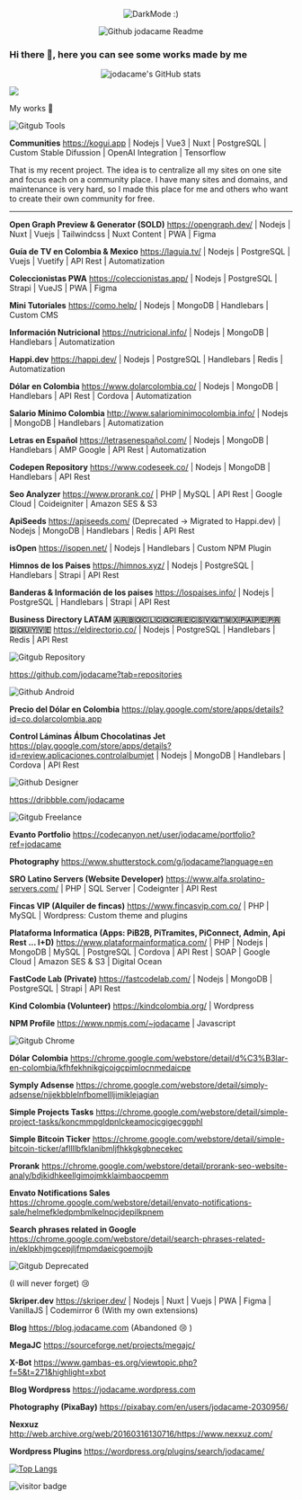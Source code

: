 
<p align="center">
<img src="https://user-images.githubusercontent.com/3913367/109972987-d9d5c880-7cc5-11eb-87ff-3ccca997f9f7.png" title="DarkMode :)">
</p>

<p align="center">
<img src="https://user-images.githubusercontent.com/3913367/109970284-dee54880-7cc2-11eb-93ed-409e538eaa45.png" title="Github jodacame Readme">
</p>

### Hi there 👋, here you can see some works made by me

<!--
**jodacame/jodacame** is a ✨ _special_ ✨ repository because its `README.md` (this file) appears on your GitHub profile.
-->
<p align="center">
<img src="https://github-readme-stats.vercel.app/api?username=jodacame&show_icons=true&count_private=true&include_all_commits=true&custom_title=jodacame%27s%20Github%20Stats&theme=dark" title="jodacame's GitHub stats">
</p>
 <img src="https://cr-ss-service.azurewebsites.net/api/ScreenShot?widget=summary&username=jodacame&branding=false&badges=2&show-avatar=true&style=--header-bg-color:%23000;--border-radius:0px">




My works 🙈



![Gitgub Tools](https://user-images.githubusercontent.com/3913367/109966707-9035af80-7cbe-11eb-9ac1-566061a2922f.png)


**Communities**
https://kogui.app | Nodejs | Vue3 | Nuxt | PostgreSQL | Custom Stable Difussion | OpenAI Integration | Tensorflow 

That is my recent project. The idea is to centralize all my sites on one site and focus each on a community place. I have many sites and domains, and maintenance is very hard, so I made this place for me and others who want to create their own community for free.

---

**Open Graph Preview & Generator (SOLD)**
https://opengraph.dev/
| Nodejs | Nuxt | Vuejs | Tailwindcss | Nuxt Content | PWA | Figma

**Guía de TV en Colombia & Mexico**
https://laguia.tv/ | Nodejs | PostgreSQL | Vuejs | Vuetify | API Rest | Automatization

**Coleccionistas PWA**
https://coleccionistas.app/
| Nodejs | PostgreSQL | Strapi | VueJS | PWA | Figma

**Mini Tutoriales**
https://como.help/
| Nodejs | MongoDB | Handlebars | Custom CMS

**Información Nutricional**
https://nutricional.info/ | Nodejs | MongoDB | Handlebars | Automatization

**Happi.dev**
https://happi.dev/ | Nodejs | PostgreSQL | Handlebars | Redis | Automatization

**Dólar en Colombia**
https://www.dolarcolombia.co/ | Nodejs | MongoDB | Handlebars | API Rest | Cordova | Automatization

**Salario Mínimo Colombia**
http://www.salariominimocolombia.info/ | Nodejs | MongoDB | Handlebars | Automatization

**Letras en Español**
https://letrasenespañol.com/ | Nodejs | MongoDB | Handlebars | AMP Google | API Rest | Automatization

**Codepen Repository**
https://www.codeseek.co/ | Nodejs | MongoDB | Handlebars | API Rest

**Seo Analyzer**
https://www.prorank.co/ | PHP | MySQL | API Rest | Google Cloud | Coideigniter | Amazon SES & S3 

**ApiSeeds**
https://apiseeds.com/ (Deprecated -> Migrated to Happi.dev) | Nodejs | MongoDB | Handlebars | Redis | API Rest

**isOpen**
https://isopen.net/ | Nodejs | Handlebars | Custom NPM Plugin 

**Himnos de los Paises**
https://himnos.xyz/ | Nodejs | PostgreSQL | Handlebars | Strapi | API Rest

**Banderas & Información de los paises**
https://lospaises.info/ | Nodejs | PostgreSQL | Handlebars | Strapi | API Rest

**Business Directory LATAM 🇦🇷🇧🇴🇨🇱🇨🇴🇨🇷🇪🇨🇸🇻🇬🇹🇲🇽🇵🇦🇵🇪🇵🇷🇩🇴🇺🇾🇻🇪**
https://eldirectorio.co/ | Nodejs | PostgreSQL | Handlebars | Redis | API Rest

![Gitgub Repository](https://user-images.githubusercontent.com/3913367/109967096-00dccc00-7cbf-11eb-8f41-48e31f8e9f28.png)


https://github.com/jodacame?tab=repositories

![Github Android](https://user-images.githubusercontent.com/3913367/109967379-54e7b080-7cbf-11eb-956c-4e62a06c8507.png)

**Precio del Dólar en Colombia**
https://play.google.com/store/apps/details?id=co.dolarcolombia.app 

**Control Láminas Álbum Chocolatinas Jet**
https://play.google.com/store/apps/details?id=review.aplicaciones.controlalbumjet | Nodejs | MongoDB | Handlebars | Cordova | API Rest

![Github Designer](https://user-images.githubusercontent.com/3913367/109967601-9ed09680-7cbf-11eb-8fc2-257a309c8db0.png)

https://dribbble.com/jodacame

![Gitgub Freelance](https://user-images.githubusercontent.com/3913367/109967943-0e468600-7cc0-11eb-995c-b4b16cb7c008.png)

**Evanto Portfolio**
https://codecanyon.net/user/jodacame/portfolio?ref=jodacame

**Photography**
https://www.shutterstock.com/g/jodacame?language=en

**SRO Latino Servers (Website Developer)**
https://www.alfa.srolatino-servers.com/ | PHP | SQL Server | Codeignter | API Rest 

**Fincas VIP (Alquiler de fincas)**
https://www.fincasvip.com.co/ | PHP | MySQL | Wordpress: Custom theme and plugins

**Plataforma Informatica (Apps: PiB2B, PiTramites, PiConnect, Admin, Api Rest ... I+D)**
https://www.plataformainformatica.com/ | PHP | Nodejs | MongoDB | MySQL | PostgreSQL | Cordova | API Rest | SOAP | Google Cloud | Amazon SES & S3 | Digital Ocean

**FastCode Lab (Private)**
https://fastcodelab.com/ | Nodejs | MongoDB | PostgreSQL | Strapi | API Rest

**Kind Colombia (Volunteer)**
https://kindcolombia.org/ | Wordpress

**NPM Profile**
https://www.npmjs.com/~jodacame | Javascript


![Gitgub Chrome](https://user-images.githubusercontent.com/3913367/109968144-51085e00-7cc0-11eb-82a5-4a37096d6515.png)


**Dólar Colombia**
https://chrome.google.com/webstore/detail/d%C3%B3lar-en-colombia/kfhfekhnikgjcoigcpimlocnmedaicpe

**Symply Adsense**
https://chrome.google.com/webstore/detail/simply-adsense/njjekbblelnfbomellljimiklejagian

**Simple Projects Tasks**
https://chrome.google.com/webstore/detail/simple-project-tasks/koncmmpgldpnlckeamocjcgigecggphl

**Simple Bitcoin Ticker**
https://chrome.google.com/webstore/detail/simple-bitcoin-ticker/afllllbfklanibmljfhkkgkgbnecekec

**Prorank**
https://chrome.google.com/webstore/detail/prorank-seo-website-analy/bdjkidhkeellgimojmkklaimbaocpemm

**Envato Notifications Sales**
https://chrome.google.com/webstore/detail/envato-notifications-sale/helmefkledpmbmlkelnpcjdepilkpnem

**Search phrases related in Google**
https://chrome.google.com/webstore/detail/search-phrases-related-in/eklpkhjmgcepjljfmpmdaeicgoemojjb

![Gitgub Deprecated](https://user-images.githubusercontent.com/3913367/109968413-acd2e700-7cc0-11eb-9d1e-d037a3bb9789.png)

(I will never forget) 😢

**Skriper.dev**
https://skriper.dev/
| Nodejs | Nuxt | Vuejs | PWA | Figma | VanillaJS | Codemirror 6 (With my own extensions)

**Blog**
https://blog.jodacame.com (Abandoned 😢 )

**MegaJC** 
https://sourceforge.net/projects/megajc/

**X-Bot**
https://www.gambas-es.org/viewtopic.php?f=5&t=271&highlight=xbot

**Blog Wordpress**
https://jodacame.wordpress.com

**Photography (PixaBay)**
https://pixabay.com/en/users/jodacame-2030956/

**Nexxuz**
http://web.archive.org/web/20160316130716/https://www.nexxuz.com/

**Wordpress Plugins**
https://wordpress.org/plugins/search/jodacame/


[![Top Langs](https://github-readme-stats.vercel.app/api/top-langs/?username=jodacame&layout=compact&theme=dark)](https://github.com/jodacame/github-readme-stats)

![visitor badge](https://visitor-badge.glitch.me/badge?page_id=https://github.com/jodacame/)

